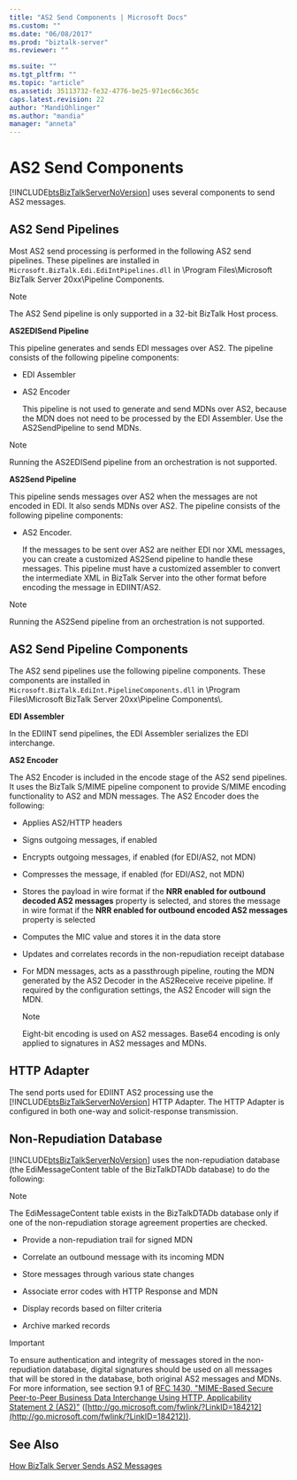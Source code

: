 ```yaml
---
title: "AS2 Send Components | Microsoft Docs"
ms.custom: ""
ms.date: "06/08/2017"
ms.prod: "biztalk-server"
ms.reviewer: ""

ms.suite: ""
ms.tgt_pltfrm: ""
ms.topic: "article"
ms.assetid: 35113732-fe32-4776-be25-971ec66c365c
caps.latest.revision: 22
author: "MandiOhlinger"
ms.author: "mandia"
manager: "anneta"
---
```

# AS2 Send Components
[!INCLUDE[btsBizTalkServerNoVersion](../includes/btsbiztalkservernoversion-md.md)] uses several components to send AS2 messages.  
  
## AS2 Send Pipelines  
 Most AS2 send processing is performed in the following AS2 send pipelines. These pipelines are installed in `Microsoft.BizTalk.Edi.EdiIntPipelines.dll` in \Program Files\Microsoft BizTalk Server 20xx\Pipeline Components.  
  
> [!NOTE]
>  The AS2 Send pipeline is only supported in a 32-bit BizTalk Host process.  
  
 **AS2EDISend Pipeline**  
  
 This pipeline generates and sends EDI messages over AS2. The pipeline consists of the following pipeline components:  
  
- EDI Assembler  
  
- AS2 Encoder  
  
  This pipeline is not used to generate and send MDNs over AS2, because the MDN does not need to be processed by the EDI Assembler. Use the AS2SendPipeline to send MDNs.  
  
> [!NOTE]
>  Running the AS2EDISend pipeline from an orchestration is not supported.  
  
 **AS2Send Pipeline**  
  
 This pipeline sends messages over AS2 when the messages are not encoded in EDI. It also sends MDNs over AS2. The pipeline consists of the following pipeline components:  
  
- AS2 Encoder.  
  
  If the messages to be sent over AS2 are neither EDI nor XML messages, you can create a customized AS2Send pipeline to handle these messages. This pipeline must have a customized assembler to convert the intermediate XML in BizTalk Server into the other format before encoding the message in EDIINT/AS2.  
  
> [!NOTE]
>  Running the AS2Send pipeline from an orchestration is not supported.  
  
## AS2 Send Pipeline Components  
 The AS2 send pipelines use the following pipeline components. These components are installed in `Microsoft.BizTalk.EdiInt.PipelineComponents.dll` in \Program Files\Microsoft BizTalk Server 20xx\Pipeline Components\\.  
  
 **EDI Assembler**  
  
 In the EDIINT send pipelines, the EDI Assembler serializes the EDI interchange.  
  
 **AS2 Encoder**  
  
 The AS2 Encoder is included in the encode stage of the AS2 send pipelines. It uses the BizTalk S/MIME pipeline component to provide S/MIME encoding functionality to AS2 and MDN messages. The AS2 Encoder does the following:  
  
-   Applies AS2/HTTP headers  
  
-   Signs outgoing messages, if enabled  
  
-   Encrypts outgoing messages, if enabled (for EDI/AS2, not MDN)  
  
-   Compresses the message, if enabled (for EDI/AS2, not MDN)  
  
-   Stores the payload in wire format if the **NRR enabled for outbound decoded AS2 messages** property is selected, and stores the message in wire format if the **NRR enabled for outbound encoded AS2 messages** property is selected  
  
-   Computes the MIC value and stores it in the data store  
  
-   Updates and correlates records in the non-repudiation receipt database  
  
-   For MDN messages, acts as a passthrough pipeline, routing the MDN generated by the AS2 Decoder in the AS2Receive receive pipeline. If required by the configuration settings, the AS2 Encoder will sign the MDN.  
  
    > [!NOTE]
    >  Eight-bit encoding is used on AS2 messages. Base64 encoding is only applied to signatures in AS2 messages and MDNs.  
  
## HTTP Adapter  
 The send ports used for EDIINT AS2 processing use the [!INCLUDE[btsBizTalkServerNoVersion](../includes/btsbiztalkservernoversion-md.md)] HTTP Adapter. The HTTP Adapter is configured in both one-way and solicit-response transmission.  
  
## Non-Repudiation Database  
 [!INCLUDE[btsBizTalkServerNoVersion](../includes/btsbiztalkservernoversion-md.md)] uses the non-repudiation database (the EdiMessageContent table of the BizTalkDTADb database) to do the following:  
  
> [!NOTE]
>  The EdiMessageContent table exists in the BizTalkDTADb database only if one of the non-repudiation storage agreement properties are checked.  
  
-   Provide a non-repudiation trail for signed MDN  
  
-   Correlate an outbound message with its incoming MDN  
  
-   Store messages through various state changes  
  
-   Associate error codes with HTTP Response and MDN  
  
-   Display records based on filter criteria  
  
-   Archive marked records  
  
> [!IMPORTANT]
>  To ensure authentication and integrity of messages stored in the non-repudiation database, digital signatures should be used on all messages that will be stored in the database, both original AS2 messages and MDNs. For more information, see section 9.1 of [RFC 1430, "MIME-Based Secure Peer-to-Peer Business Data Interchange Using HTTP, Applicability Statement 2 (AS2)"](http://go.microsoft.com/fwlink/?LinkID=184212) ([http://go.microsoft.com/fwlink/?LinkID=184212](http://go.microsoft.com/fwlink/?LinkID=184212)).  
  
## See Also  
 [How BizTalk Server Sends AS2 Messages](../core/how-biztalk-server-sends-as2-messages.md)